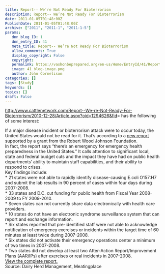 ```yaml
---
title: Report-- We’re Not Ready For Bioterrorism
description: Report-- We’re Not Ready For Bioterrorism
date: 2011-01-05T01:48:00Z
PublishDate: 2011-01-05T01:48:00Z
archive: ["2011", "2011-1", "2011-1-5"]
params:
   dnn_blog_ID: 1
   dnn_entry_ID: 41
   meta_title: Report-- We’re Not Ready For Bioterrorism
   allow_comments: True
   display_copyright: False
   copyright: 
   permalink: https://vashonbeprepared.org/en-us/Home/EntryId/41/Report-We-rsquo-re-Not-Ready-For-Bioterrorism
   image: 41_blog-image.png
   author: John Cornelison
categories: []
tags: [Study]
keywords: []
topics: []
draft: False
---
```


<p><a href="http://www.cattlenetwork.com/Report--We-re-Not-Ready-For-Bioterrorism/2010-12-28/Article.aspx?oid=1294626&amp;fid">http://www.cattlenetwork.com/Report--We-re-Not-Ready-For-Bioterrorism/2010-12-28/Article.aspx?oid=1294626&amp;fid</a>= has the following of some interest:</p>
<p>If a major disease incident or bioterrorism attack were to occur today, the United States would not be read for it. That’s according to a <a href="http://healthyamericans.org/assets/files/TFAH2010ReadyorNot%20FINAL.pdf">new report</a> supported by a grant from the Robert Wood Johnson Foundation. <br />
In fact, the report says “there’s an emergency for emergency health preparedness in the United States.” It calls attention to significant local, state and federal budget cuts and the impact they have had on public health departments’ ability to maintain staff capabilities, and their ability to respond to crises. <br />
Key findings include: <br />
* 21 states were not able to rapidly identify disease-causing E.coli O157:H7 and submit the lab results in 90 percent of cases within four days during 2007-2008. <br />
* 33 states and D.C. cut funding for public health from Fiscal Year 2008-2009 to FY 2009-2010. <br />
* Seven states can not currently share data electronically with health care providers. <br />
* 10 states do not have an electronic syndrome surveillance system that can report and exchange information. <br />
* Six states reported that pre-identified staff were not able to acknowledge notification of emergency exercises or incidents within the target time of 60 minutes at least twice during 2007-2008. <br />
* Six states did not activate their emergency operations center a minimum of two times in 2007-2008. <br />
* Two states did not develop at least two After-Action Report/Improvement Plans (AAR/IPs) after exercises or real incidents in 2007-2008. <br />
<a href="http://healthyamericans.org/assets/files/TFAH2010ReadyorNot%20FINAL.pdf">View the complete report.</a> <br />
Source: Dairy Herd Management, Meatingplace</p>
